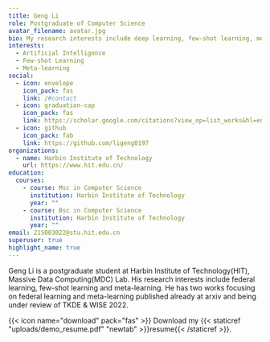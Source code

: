 ```yaml
---
title: Geng Li
role: Postgraduate of Computer Science
avatar_filename: avatar.jpg
bio: My research interests include deep learning, few-shot learning, meta-learning.
interests:
  - Artificial Intelligence
  - Few-shot Learning
  - Meta-learning
social:
  - icon: envelope
    icon_pack: fas
    link: /#contact
  - icon: graduation-cap
    icon_pack: fas
    link: https://scholar.google.com/citations?view_op=list_works&hl=en&user=0ufMJz4AAAAJ&gmla=AJsN-F4Yt-QQ0LJieitnLE8xLQMmiqnNkGsqeaUnDVgOdliVK-oLe65CkiTYKf6mLiSaGnBlhoBcct7hxVx3222Mook_AgvHw_Kqo8qDo1LhWrBcFI3oDuWqdGNloiuL_96uT-yYSkyc
  - icon: github
    icon_pack: fab
    link: https://github.com/ligeng0197
organizations:
  - name: Harbin Institute of Technology
    url: https://www.hit.edu.cn/
education:
  courses:
    - course: Msc in Computer Science
      institution: Harbin Institute of Technology
      year: ""
    - course: Bsc in Computer Science
      institution: Harbin Institute of Technology
      year: ""
email: 21S003022@stu.hit.edu.cn
superuser: true
highlight_name: true
---
```

Geng Li is a postgraduate student at Harbin Institute of Technology(HIT), Massive Data Computing(MDC) Lab. His research interests include federal learning, few-shot learning and meta-learning. He has two works focusing on federal learning and meta-learning published already at arxiv and being under review of  TKDE & WISE 2022.

{{< icon name="download" pack="fas" >}} Download my {{< staticref "uploads/demo_resume.pdf" "newtab" >}}resume{{< /staticref >}}.